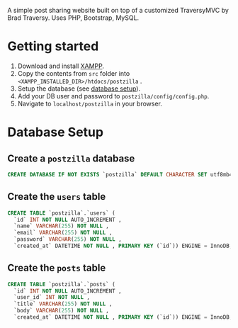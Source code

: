 A simple post sharing website built on top of a customized TraversyMVC by Brad Traversy.
Uses PHP, Bootstrap, MySQL.

# Getting started
1. Download and install [XAMPP](https://www.apachefriends.org).
2. Copy the contents from `src` folder into `<XAMPP_INSTALLED_DIR>/htdocs/postzilla` .
3. Setup the database (see [database setup](#database-setup)).
4. Add your DB user and password to `postzilla/config/config.php`.
5. Navigate to `localhost/postzilla` in your browser.

# Database Setup

## Create a `postzilla` database
```sql
CREATE DATABASE IF NOT EXISTS `postzilla` DEFAULT CHARACTER SET utf8mb4;
```

## Create the `users` table
```sql
CREATE TABLE `postzilla`.`users` (
  `id` INT NOT NULL AUTO_INCREMENT , 
  `name` VARCHAR(255) NOT NULL , 
  `email` VARCHAR(255) NOT NULL , 
  `password` VARCHAR(255) NOT NULL , 
  `created_at` DATETIME NOT NULL , PRIMARY KEY (`id`)) ENGINE = InnoDB; 
```

## Create the `posts` table
```sql
CREATE TABLE `postzilla`.`posts` (
  `id` INT NOT NULL AUTO_INCREMENT , 
  `user_id` INT NOT NULL , 
  `title` VARCHAR(255) NOT NULL , 
  `body` VARCHAR(255) NOT NULL , 
  `created_at` DATETIME NOT NULL , PRIMARY KEY (`id`)) ENGINE = InnoDB; 
```
